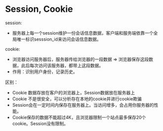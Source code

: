 # Session, Cookie

session:

- 服务器上每一个session维护一份会话信息数据，客户端和服务端依靠一个全局唯一标识sesssion_id来访问会话信息数据。



cookie:

- 浏览器访问服务器后，服务器传给浏览器的一段数据 => 浏览器保存这段数据，此后每次访问该服务器，都带上这段数据。
- 作用：识别用户身份，记录历史。



区别：

- Cookie 数据存放在客户的浏览器上，Session数据放在服务器上
- Cookie 不是很安全，可以分析存在本地的cookie并进行cookie欺骗
- Session会在一定时间内保存在服务器上。当访问增多，会占用你服务器的性能。
- Cookie保存的数据不能超过4K，且浏览器限制一个站点最多保存20个cookie。Session没有限制。
